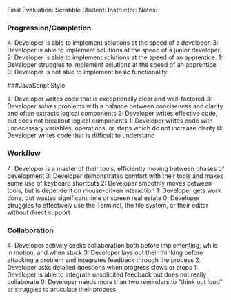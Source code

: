 Final Evaluation: Scrabble
Student:
Instructor:
Notes:

### Progression/Completion

4: Developer is able to implement solutions at the speed of a developer.
3: Developer is able to implement solutions at the speed of a junior developer.
2: Developer is able to implement solutions at the speed of an apprentice.
1: Developer struggles to implement solutions at the speed of an apprentice.
0: Developer is not able to implement basic functionality.

###JavaScript Style

4: Developer writes code that is exceptionally clear and well-factored
3: Developer solves problems with a balance between conciseness and clarity and often extracts logical components
2: Developer writes effective code, but does not breakout logical components
1: Developer writes code with unnecessary variables, operations, or steps which do not increase clarity
0: Developer writes code that is difficult to understand

### Workflow

4: Developer is a master of their tools, efficiently moving between phases of development
3: Developer demonstrates comfort with their tools and makes some use of keyboard shortcuts
2: Developer smoothly moves between tools, but is dependent on mouse-driven interaction
1: Developer gets work done, but wastes significant time or screen real estate
0: Developer struggles to effectively use the Terminal, the file system, or their editor without direct support

### Collaboration

4: Developer actively seeks collaboration both before implementing, while in motion, and when stuck
3: Developer lays out their thinking before attacking a problem and integrates feedback through the process
2: Developer asks detailed questions when progress slows or stops
1: Developer is able to integrate unsolicited feedback but does not really collaborate
0: Developer needs more than two reminders to "think out loud" or struggles to articulate their process
